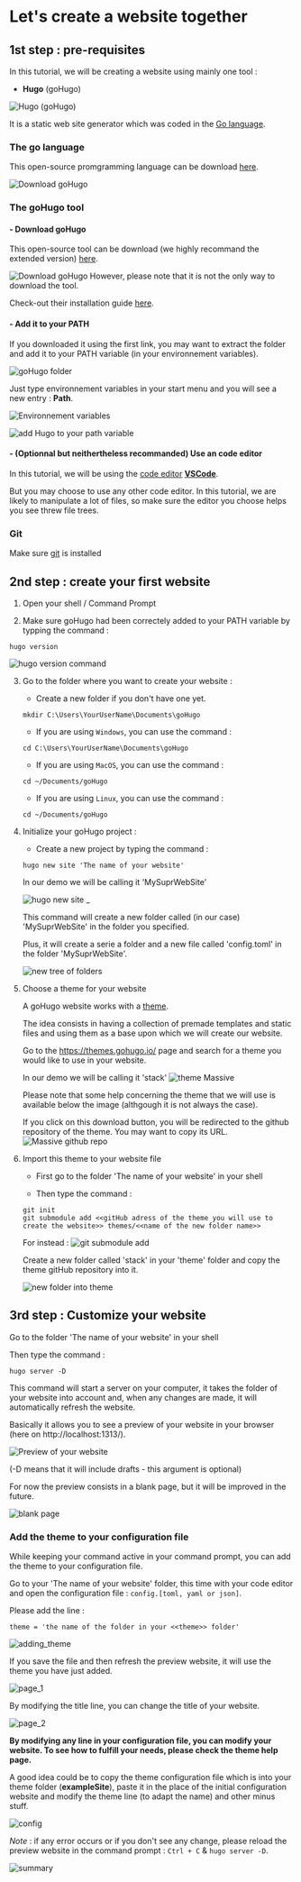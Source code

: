 # Let's create a website together

## 1st step : pre-requisites

In this tutorial, we will be creating a website using mainly one tool : 

- **Hugo** (goHugo)

![**Hugo** (goHugo)](/images_tuto/gohugo.io.png "goHugo")

It is a static web site generator which was coded in the [Go language](https://en.wikipedia.org/wiki/Go_(programming_language)).

### The go language

This open-source promgramming language can be download [here](https://go.dev/dl/).

![Download goHugo](/images_tuto/g0.gif)

### The goHugo tool

#### - Download goHugo

This open-source tool can be download (we highly recommand the extended version) [here](https://github.com/gohugoio/hugo/releases).

![Download goHugo](/images_tuto/g1.gif)
However, please note that it is not the only way to download the tool.

Check-out their installation guide [here](https://gohugo.io/getting-started/installing/).

#### - Add it to your PATH

If you downloaded it using the first link, you may want to extract the folder and add it to your PATH variable (in your environnement variables).

![goHugo folder](/images_tuto/goHugo_file.png)

Just type environnement variables in your start menu and you will see a new entry : **Path**.

![Environnement variables](/images_tuto/path.png)

![add Hugo to your path variable](/images_tuto/path2.png)

#### - (Optionnal but neithertheless recommanded) Use an code editor

In this tutorial, we will be using the [code editor](https://en.wikipedia.org/wiki/Source-code_editor) [**VSCode**](https://code.visualstudio.com/).

But you may choose to use any other code editor. In this tutorial, we are likely to manipulate a lot of files, so make sure the editor you choose helps you see threw file trees.

### Git

Make sure [git](https://git-scm.com/downloads) is installed

## 2nd step : create your first website

1. Open your shell / Command Prompt

2. Make sure goHugo had been correctely added to your PATH variable by typping the command :

```
hugo version
```

![hugo version command](/images_tuto/cmd1.png)

3. Go to the folder where you want to create your website :

    - Create a new folder if you don't have one yet.
    
    ```
    mkdir C:\Users\YourUserName\Documents\goHugo
    ```

    - If you are using `Windows`, you can use the command :
    
    ```
    cd C:\Users\YourUserName\Documents\goHugo
    ```
    
    - If you are using `MacOS`, you can use the command :
    
    ```
    cd ~/Documents/goHugo
    ```
    
    - If you are using `Linux`, you can use the command :
    
    ```
    cd ~/Documents/goHugo
    ```

4. Initialize your goHugo project :

    - Create a new project by typing the command :

    ```
    hugo new site 'The name of your website'
    ```
    In our demo we will be calling it 'MySuprWebSite'

    ![hugo new site _](/images_tuto/cmd2.png)

    This command will create a new folder called (in our case) 'MySuprWebSite' in the folder you specified.

    Plus, it will create a serie a folder and a new file called 'config.toml' in the folder 'MySuprWebSite'.

    ![new tree of folders](/images_tuto/supr_website.png)

5. Choose a theme for your website

    A goHugo website works with a [theme](https://themes.gohugo.io/).

    The idea consists in having a collection of premade templates and static files and using them as a base upon which we will create our website.

    Go to the https://themes.gohugo.io/ page and search for a theme you would like to use in your website.

    In our demo we will be calling it 'stack'
    ![theme Massive](/images_tuto/stack.png)

    Please note that some help concerning the theme that we will use is available below the image (althgough it is not always the case).

    If you click on this download button, you will be redirected to the github repository of the theme.
    You may want to copy its URL.
    ![Massive github repo](/images_tuto/stack_git.png)

6. Import this theme to your website file

    - First go to the folder 'The name of your website' in your shell

    - Then type the command :
    
    ```
    git init
    git submodule add <<gitHub adress of the theme you will use to create the website>> themes/<<name of the new folder name>>
    ```

    For instead : ![git submodule add](/images_tuto/cmd3.png)

    Create a new folder called 'stack' in your 'theme' folder and copy the theme gitHub repository into it.

    ![new folder into theme](/images_tuto/exp2.png)

## 3rd step : Customize your website

Go to the folder 'The name of your website' in your shell
    
Then type the command :
    
```
hugo server -D
```

This command will start a server on your computer, it takes the folder of your website into account and, when any changes are made, it will automatically refresh the website. 

Basically it allows you to see a preview of your website in your browser (here on http://localhost:1313/).

![Preview of your website](/images_tuto/cmd4.png)

(-D means that it will include drafts - this argument is optional)

For now the preview consists in a blank page, but it will be improved in the future.

![blank page](/images_tuto/Blank_page.png)

### Add the theme to your configuration file

While keeping your command active in your command prompt, you can add the theme to your configuration file.

Go to your 'The name of your website' folder, this time with your code editor and open the configuration file : `config.[toml, yaml or json]`.

Please add the line :

```
theme = 'the name of the folder in your <<theme>> folder'
```

![adding_theme](/images_tuto/vs1.png)

If you save the file and then refresh the preview website, it will use the theme you have just added.

![page_1](/images_tuto/p1.png)

By modifying the title line, you can change the title of your website.

![page_2](/images_tuto/p2.png)


**By modifying any line in your configuration file, you can modify your website. To see how to fulfill your needs, please check the theme help page.**

A good idea could be to copy the theme configuration file which is into your theme folder (**exampleSite**), paste it in the place of the initial configuration website and modify the theme line (to adapt the name) and other minus stuff.

![config](/images_tuto/vs2.png)

*Note* : if any error occurs or if you don't see any change, please reload the preview website in the command prompt : `Ctrl + C` & `hugo server -D`.

![summary](/images_tuto/demo1.gif)
